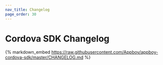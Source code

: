 ```yaml
---
nav_title: Changelog
page_order: 30
---
```


# Cordova SDK Changelog

{% markdown_embed https://raw.githubusercontent.com/Appboy/appboy-cordova-sdk/master/CHANGELOG.md %}
